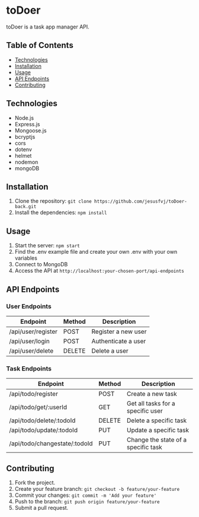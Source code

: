 

# toDoer

toDoer is a task app manager API.

## Table of Contents

- [Technologies](#technologies)
- [Installation](#installation)
- [Usage](#usage)
- [API Endpoints](#api-endpoints)
- [Contributing](#contributing)

## Technologies

- Node.js
- Express.js
- Mongoose.js
- bcryptjs
- cors
- dotenv
- helmet
- nodemon
- mongoDB

## Installation

1. Clone the repository: `git clone https://github.com/jesusfvj/toDoer-back.git`
2. Install the dependencies: `npm install`

## Usage

1. Start the server: `npm start`
2. Find the .env example file and create your own .env with your own variables
3. Connect to MongoDB
4. Access the API at `http://localhost:your-chosen-port/api-endpoints`

## API Endpoints

### User Endpoints

| Endpoint | Method | Description |
| -------- | ------ | ----------- |
| /api/user/register | POST | Register a new user |
| /api/user/login | POST | Authenticate a user |
| /api/user/delete | DELETE | Delete a user |

### Task Endpoints

| Endpoint | Method | Description |
| -------- | ------ | ----------- |
| /api/todo/register | POST | Create a new task |
| /api/todo/get/:userId | GET | Get all tasks for a specific user |
| /api/todo/delete/:todoId | DELETE | Delete a specific task |
| /api/todo/update/:todoId | PUT | Update a specific task |
| /api/todo/changestate/:todoId | PUT | Change the state of a specific task |

## Contributing

1. Fork the project.
2. Create your feature branch: `git checkout -b feature/your-feature`
3. Commit your changes: `git commit -m 'Add your feature'`
4. Push to the branch: `git push origin feature/your-feature`
5. Submit a pull request.
